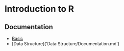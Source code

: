 # Introduction to R

## Documentation
- [Basic](Basic/Documentation.md)
- [Data Structure]('Data Structure/Documentation.md')
